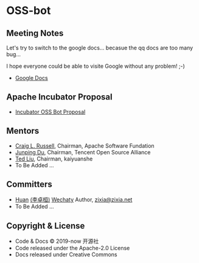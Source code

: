 # OSS-bot

## Meeting Notes

Let's try to switch to the google docs... becasue the qq docs are too many bug...

I hope everyone could be able to visite Google without any problem! ;-)

- [Google Docs](https://docs.google.com/document/d/1K3-rbiIUDSJoGyH0g4zEvhYZL2T6HsKgfsiI0xCCCa0/edit?usp=sharing)


## Apache Incubator Proposal

- [Incubator OSS Bot Proposal](https://cwiki.apache.org/confluence/display/INCUBATOR/OSSBotProposal)

## Mentors

- [Craig L. Russell](https://github.com/clr-apache), Chairman, Apache Software Fundation
- [Junping Du](https://github.com/JunpingDu), Chairman, Tencent Open Source Alliance
- [Ted Liu](https://github.com/tedliu1), Chairman, kaiyuanshe
- To Be Added ...

## Committers

- [Huan](https://github.com/huan) [(李卓桓)](http://linkedin.com/in/zixia) [Wechaty](https://github.com/wechaty/wechaty) Author, <zixia@zixia.net>
- To Be Added ...

## Copyright & License

- Code & Docs © 2019-now 开源社
- Code released under the Apache-2.0 License
- Docs released under Creative Commons
